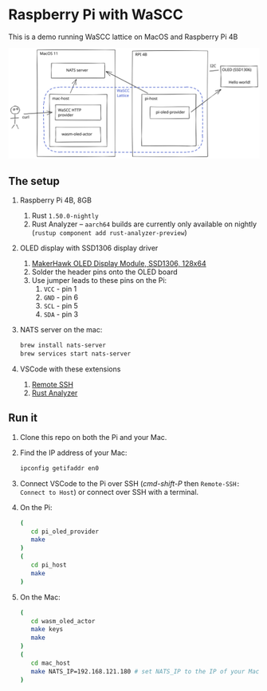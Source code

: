 # Raspberry Pi with WaSCC

This is a demo running WaSCC lattice on MacOS and Raspberry Pi 4B

![WaSCC lattice across Mac and Pi](./docs/wascc-lattice.svg)

## The setup

1. Raspberry Pi 4B, 8GB

   1. Rust `1.50.0-nightly`
   2. Rust Analyzer – `aarch64` builds are currently only available on nightly (`rustup component add rust-analyzer-preview`)

2. OLED display with SSD1306 display driver

   1. [MakerHawk OLED Display Module, SSD1306, 128x64](https://smile.amazon.co.uk/gp/product/B0777HHQDT)
   2. Solder the header pins onto the OLED board
   3. Use jumper leads to these pins on the Pi:
      1. `VCC` - pin 1
      2. `GND` - pin 6
      3. `SCL` - pin 5
      4. `SDA` - pin 3

3. NATS server on the mac:

   ```sh
   brew install nats-server
   brew services start nats-server
   ```

4. VSCode with these extensions
   1. [Remote SSH](https://code.visualstudio.com/docs/remote/ssh)
   2. [Rust Analyzer](https://marketplace.visualstudio.com/items?itemName=matklad.rust-analyzer)

## Run it

1. Clone this repo on both the Pi and your Mac.

2. Find the IP address of your Mac:

   ```sh
   ipconfig getifaddr en0
   ```

3. Connect VSCode to the Pi over SSH (_cmd-shift-P_ then `Remote-SSH: Connect to Host`) or connect over SSH with a terminal.

4. On the Pi:

   ```sh
   (
      cd pi_oled_provider
      make
   )
   (
      cd pi_host
      make
   )
   ```

5. On the Mac:

   ```sh
   (
      cd wasm_oled_actor
      make keys
      make
   )
   (
      cd mac_host
      make NATS_IP=192.168.121.180 # set NATS_IP to the IP of your Mac (see step 2)
   )
   ```
